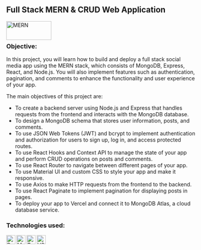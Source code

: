 ## Full Stack MERN & CRUD Web Application

<img align="left" alt="MERN" height="50px" width="120px" src="https://upload.wikimedia.org/wikipedia/commons/thumb/9/94/MERN-logo.png/640px-MERN-logo.png" />

<br/>
<br/>

### Objective:

In this project, you will learn how to build and deploy a full stack social media app using the MERN stack, which consists of MongoDB, Express, React, and Node.js. You will also implement features such as authentication, pagination, and comments to enhance the functionality and user experience of your app.

The main objectives of this project are:

- To create a backend server using Node.js and Express that handles requests from the frontend and interacts with the MongoDB database.
- To design a MongoDB schema that stores user information, posts, and comments.
- To use JSON Web Tokens (JWT) and bcrypt to implement authentication and authorization for users to sign up, log in, and access protected routes.
- To use React Hooks and Context API to manage the state of your app and perform CRUD operations on posts and comments.
- To use React Router to navigate between different pages of your app.
- To use Material UI and custom CSS to style your app and make it responsive.
- To use Axios to make HTTP requests from the frontend to the backend.
- To use React Paginate to implement pagination for displaying posts in pages.
- To deploy your app to Vercel and connect it to MongoDB Atlas, a cloud database service.

### Technologies used:

<img align="left" alt="Redux" width="24px" src="https://raw.githubusercontent.com/reduxjs/redux/master/logo/logo.png" />
<img align="left" alt="Material UI" width="24px" src="https://mui.com/static/logo.png" />
<img align="left" alt="TypeScript" width="24px" src="https://upload.wikimedia.org/wikipedia/commons/thumb/4/4c/Typescript_logo_2020.svg/640px-Typescript_logo_2020.svg.png" />
<img align="left" alt="VSCode" width="24px" src="https://upload.wikimedia.org/wikipedia/commons/thumb/9/9a/Visual_Studio_Code_1.35_icon.svg/640px-Visual_Studio_Code_1.35_icon.svg.png" />
